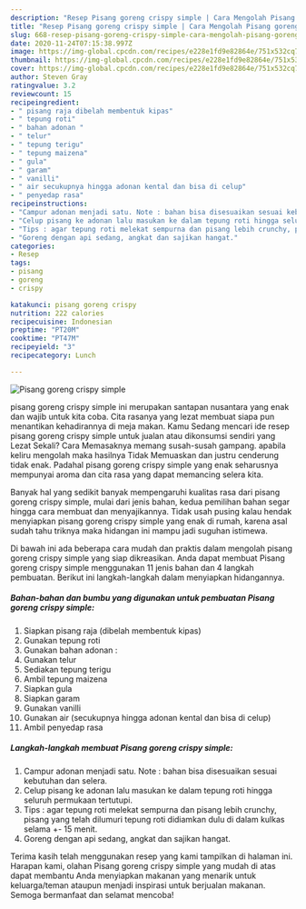 ```yaml
---
description: "Resep Pisang goreng crispy simple | Cara Mengolah Pisang goreng crispy simple Yang Enak Banget"
title: "Resep Pisang goreng crispy simple | Cara Mengolah Pisang goreng crispy simple Yang Enak Banget"
slug: 668-resep-pisang-goreng-crispy-simple-cara-mengolah-pisang-goreng-crispy-simple-yang-enak-banget
date: 2020-11-24T07:15:38.997Z
image: https://img-global.cpcdn.com/recipes/e228e1fd9e82864e/751x532cq70/pisang-goreng-crispy-simple-foto-resep-utama.jpg
thumbnail: https://img-global.cpcdn.com/recipes/e228e1fd9e82864e/751x532cq70/pisang-goreng-crispy-simple-foto-resep-utama.jpg
cover: https://img-global.cpcdn.com/recipes/e228e1fd9e82864e/751x532cq70/pisang-goreng-crispy-simple-foto-resep-utama.jpg
author: Steven Gray
ratingvalue: 3.2
reviewcount: 15
recipeingredient:
- " pisang raja dibelah membentuk kipas"
- " tepung roti"
- " bahan adonan "
- " telur"
- " tepung terigu"
- " tepung maizena"
- " gula"
- " garam"
- " vanilli"
- " air secukupnya hingga adonan kental dan bisa di celup"
- " penyedap rasa"
recipeinstructions:
- "Campur adonan menjadi satu. Note : bahan bisa disesuaikan sesuai kebutuhan dan selera."
- "Celup pisang ke adonan lalu masukan ke dalam tepung roti hingga seluruh permukaan tertutupi."
- "Tips : agar tepung roti melekat sempurna dan pisang lebih crunchy, pisang yang telah dilumuri tepung roti didiamkan dulu di dalam kulkas selama +- 15 menit."
- "Goreng dengan api sedang, angkat dan sajikan hangat."
categories:
- Resep
tags:
- pisang
- goreng
- crispy

katakunci: pisang goreng crispy 
nutrition: 222 calories
recipecuisine: Indonesian
preptime: "PT20M"
cooktime: "PT47M"
recipeyield: "3"
recipecategory: Lunch

---
```



![Pisang goreng crispy simple](https://img-global.cpcdn.com/recipes/e228e1fd9e82864e/751x532cq70/pisang-goreng-crispy-simple-foto-resep-utama.jpg)


pisang goreng crispy simple ini merupakan santapan nusantara yang enak dan wajib untuk kita coba. Cita rasanya yang lezat membuat siapa pun menantikan kehadirannya di meja makan.
Kamu Sedang mencari ide resep pisang goreng crispy simple untuk jualan atau dikonsumsi sendiri yang Lezat Sekali? Cara Memasaknya memang susah-susah gampang. apabila keliru mengolah maka hasilnya Tidak Memuaskan dan justru cenderung tidak enak. Padahal pisang goreng crispy simple yang enak seharusnya mempunyai aroma dan cita rasa yang dapat memancing selera kita.



Banyak hal yang sedikit banyak mempengaruhi kualitas rasa dari pisang goreng crispy simple, mulai dari jenis bahan, kedua pemilihan bahan segar hingga cara membuat dan menyajikannya. Tidak usah pusing kalau hendak menyiapkan pisang goreng crispy simple yang enak di rumah, karena asal sudah tahu triknya maka hidangan ini mampu jadi suguhan istimewa.


Di bawah ini ada beberapa cara mudah dan praktis dalam mengolah pisang goreng crispy simple yang siap dikreasikan. Anda dapat membuat Pisang goreng crispy simple menggunakan 11 jenis bahan dan 4 langkah pembuatan. Berikut ini langkah-langkah dalam menyiapkan hidangannya.

<!--inarticleads1-->

##### Bahan-bahan dan bumbu yang digunakan untuk pembuatan Pisang goreng crispy simple:

1. Siapkan  pisang raja (dibelah membentuk kipas)
1. Gunakan  tepung roti
1. Gunakan  bahan adonan :
1. Gunakan  telur
1. Sediakan  tepung terigu
1. Ambil  tepung maizena
1. Siapkan  gula
1. Siapkan  garam
1. Gunakan  vanilli
1. Gunakan  air (secukupnya hingga adonan kental dan bisa di celup)
1. Ambil  penyedap rasa




<!--inarticleads2-->

##### Langkah-langkah membuat Pisang goreng crispy simple:

1. Campur adonan menjadi satu. Note : bahan bisa disesuaikan sesuai kebutuhan dan selera.
1. Celup pisang ke adonan lalu masukan ke dalam tepung roti hingga seluruh permukaan tertutupi.
1. Tips : agar tepung roti melekat sempurna dan pisang lebih crunchy, pisang yang telah dilumuri tepung roti didiamkan dulu di dalam kulkas selama +- 15 menit.
1. Goreng dengan api sedang, angkat dan sajikan hangat.




Terima kasih telah menggunakan resep yang kami tampilkan di halaman ini. Harapan kami, olahan Pisang goreng crispy simple yang mudah di atas dapat membantu Anda menyiapkan makanan yang menarik untuk keluarga/teman ataupun menjadi inspirasi untuk berjualan makanan. Semoga bermanfaat dan selamat mencoba!
